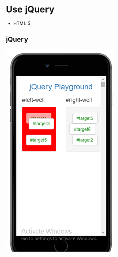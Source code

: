 # Use jQuery
- HTML 5 
## jQuery

![Alt text](https://github.com/walejandromt/Use-jQuery/blob/master/img.png "Optional title")
